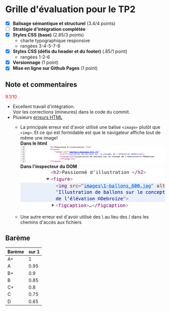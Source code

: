# Grille d'évaluation pour le TP2
- [X] __Balisage sémantique et structurel__ (3.4/4 points)
- [ ] __Stratégie d’intégration complétée__
- [X] __Styles CSS (base)__ (2.85/3 points)
    - charte typographique responsive
    - rangées 3-4-5-7-8
- [X] __Styles CSS (défis du header et du footer)__ (.85/1 point)
    - rangées 1-2-6
- [X] __Versionnage__ (1 point)
- [X] __Mise en ligne sur Github Pages__ (1 point)

## Note et commentaires
<span style='color:red'> 9.1/10 </span>

- Excellent travail d'intégration.   
Voir les corrections (mineures) dans le code du commit.
- Plusieurs [erreurs HTML](images/erreurs-html.pdf)
  - La principale erreur est d'avoir utilisé une balise `<image>` plutôt que `<img>`.
  Et ce qui est formidable est que le navigateur affiche tout de même une image!  
  **Dans le html**  
  ![](images/html.png)  
  **Dans l'inspecteur du DOM**  
  ![](images/inspecteur-dom.png)
  
  - Une autre erreur est d'avoir utilisé des \ au lieu des / dans les chemins d'accès aux fichiers

## Barème
| Barème | sur 1 |
|--------|-------|
| A+     | 1     |
| A      | 0.95  |
| B+     | 0.9   |
| B      | 0.85  |
| C+     | 0.8   |
| C      | 0.75  |
| D      | 0.65  |
